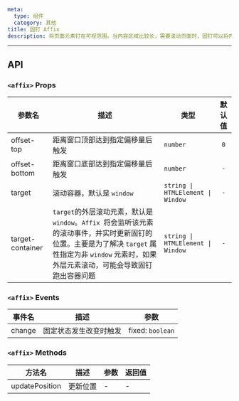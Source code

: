 ```yaml
meta:
  type: 组件
  category: 其他
title: 固钉 Affix
description: 将页面元素钉在可视范围。当内容区域比较长，需要滚动页面时，固钉可以将内容固定在屏幕上。常用于侧边菜单和按钮组合。
```
---

<!--@include: ./__demo__/basic.md-->

<!--@include: ./__demo__/top.md-->

<!--@include: ./__demo__/bottom.md-->

<!--@include: ./__demo__/fix-change.md-->

<!--@include: ./__demo__/container.md-->

## API


### `<affix>` Props

|参数名|描述|类型|默认值|
|---|---|---|:---:|
|offset-top|距离窗口顶部达到指定偏移量后触发|`number`|`0`|
|offset-bottom|距离窗口底部达到指定偏移量后触发|`number`|`-`|
|target|滚动容器，默认是 `window`|`string \| HTMLElement \| Window`|`-`|
|target-container|`target`的外层滚动元素，默认是 `window`。`Affix `将会监听该元素的滚动事件，并实时更新固钉的位置。主要是为了解决 `target` 属性指定为非 `window` 元素时，如果外层元素滚动，可能会导致固钉跑出容器问题|`string \| HTMLElement \| Window`|`-`|
### `<affix>` Events

|事件名|描述|参数|
|---|---|---|
|change|固定状态发生改变时触发|fixed: `boolean`|
### `<affix>` Methods

|方法名|描述|参数|返回值|
|---|---|---|---|
|updatePosition|更新位置|-|-|


